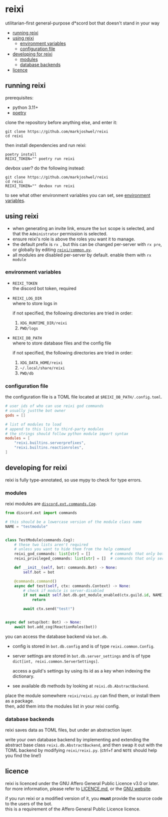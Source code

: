 # reixi

utilitarian-first general-purpose d*scord bot that doesn't stand in your way

- [running reixi](#running-reixi)
- [using reixi](#using-reixi)
  - [environment variables](#environment-variables)
  - [configuration file](#configuration-file)
- [developing for reixi](#developing-for-reixi)
  - [modules](#modules)
  - [database backends](#database-backends)
- [licence](#licence)

## running reixi

prerequisites:

- python 3.11+
- [poetry](https://python-poetry.org/)

clone the repository before anything else, and enter it:

```text
git clone https://github.com/markjoshwel/reixi
cd reixi
```

then install dependencies and run reixi:

```text
poetry install
REIXI_TOKEN="" poetry run reixi
```

devbox user? do the following instead:

```text
git clone https://github.com/markjoshwel/reixi
cd reixi
REIXI_TOKEN="" devbox run reixi
```

to see what other environment variables you can set, see [environment variables](#environment-variables).

## using reixi

- when generating an invite link, ensure the `bot` scope is selected, and that the `Administrator` permission is selected.
- ensure reixi's role is above the roles you want it to manage.
- the default prefix is `rx `, but this can be changed per-server with `rx pre`, or globally by editing [`reixi/common.py`](reixi/common.py).
- all modules are disabled per-server by default. enable them with `rx module`

### environment variables

- `REIXI_TOKEN`  
  the discord bot token, required

- `REIXI_LOG_DIR`  
  where to store logs in

  if not specified, the following directories are tried in order:
  1. `XDG_RUNTIME_DIR/reixi`
  2. `PWD/logs`

- `REIXI_DB_PATH`  
  where to store database files and the config file

  if not specified, the following directories are tried in order:
  1. `XDG_DATA_HOME/reixi`
  2. `~/.local/share/reixi`
  3. `PWD/db`

### configuration file

the configuration file is a TOML file located at `$REIXI_DB_PATH/.config.toml`.

```toml
# user ids of who can use reixi god commands
# usually justthe bot owner
gods = []

# list of modules to load
# append to this list to third-party modules
# the strings should follow python module import syntax
modules = [
    "reixi.builtins.serverprefixes",
    "reixi.builtins.reactionroles",
]
```

## developing for reixi

reixi is fully type-annotated, so use mypy to check for type errors.

### modules

reixi modules are [`discord.ext.commands.Cog`](https://discordpy.readthedocs.io/en/stable/ext/commands/cogs.html).

```py
from discord.ext import commands

# this should be a lowercase version of the module class name
NAME = "testmodule"  


class TestModule(commands.Cog):
    # these two lists aren't required
    # unless you want to hide them from the help command
    reixi_god_commands: list[str] = []         # commands that only bot owners/gods can use
    reixi_privileged_commands: list[str] = []  # commands that only server owners/admins can use

    def __init__(self, bot: commands.Bot) -> None:
        self.bot = bot

    @commands.command()
    async def test(self, ctx: commands.Context) -> None:
        # check if module is server-disabled
        if not await self.bot.db.get_module_enabled(ctx.guild.id, NAME):
            return

        await ctx.send("test!")


async def setup(bot: Bot) -> None:
    await bot.add_cog(ReactionRoles(bot))
```

you can access the database backend via `bot.db`.

- config is stored in `bot.db.config` and is of type `reixi.common.Config`.

- server settings are stored in `bot.db.server_settings` and is of type `dict[int, reixi.common.ServerSettings]`.

  access a guild's settings by using its id as a key when indexing the dictionary.

- see available db methods by looking at `reixi.db.AbstractBackend`.

place the module somewhere `reixi/reixi.py` can find them, or install them as a package.  
then, add them into the modules list in your reixi config.

### database backends

reixi saves data as TOML files, but under an abstraction layer.

write your own database backend by implementing and extending the abstract base class
`reixi.db.AbstractBackend`, and then swap it out with the TOML backend by modifying
`reixi/reixi.py`. (ctrl+f and `NOTE` should help you find the line!)

## licence

reixi is licenced under the GNU Affero General Public Licence v3.0 or later.  
for more information, please refer to [LICENCE.md](LICENCE.md), or the [GNU website](https://www.gnu.org/licenses/agpl.html).

if you run reixi or a modified version of it, you **must** provide the source code to the users of the bot.  
this is a requirement of the Affero General Public Licence licence.
